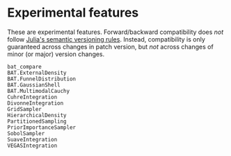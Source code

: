 # Experimental features

These are experimental features. Forward/backward compatibility does *not*
follow [Julia's semantic versioning rules](https://julialang.github.io/Pkg.jl/v1/compatibility/).
Instead, compatibility is only guaranteed across changes in patch version, but
*not* across changes of minor (or major) version changes.

```@docs
bat_compare
BAT.ExternalDensity
BAT.FunnelDistribution
BAT.GaussianShell
BAT.MultimodalCauchy
CuhreIntegration
DivonneIntegration
GridSampler
HierarchicalDensity
PartitionedSampling
PriorImportanceSampler
SobolSampler
SuaveIntegration
VEGASIntegration
```
